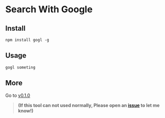 Search With Google
==============

## Install

	npm install gogl -g


## Usage

	gogl someting


## More

Go to [v0.1.0](https://github.com/opensourcelover/gogl/tree/v0.1.0)

> __(If this tool can not used normally, Please open an [issue](https://github.com/opensourcelover/gogl/issues) to let me know!)__